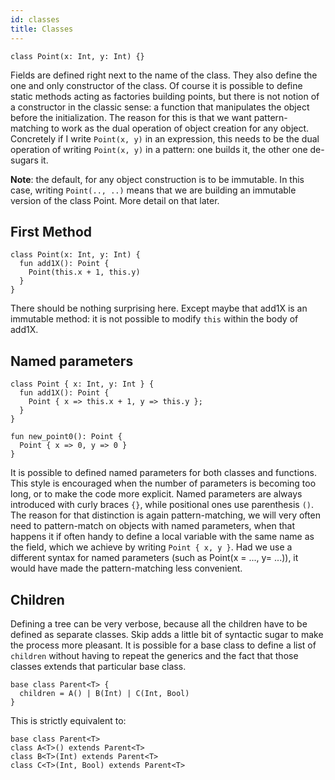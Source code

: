 ```yaml
---
id: classes
title: Classes
---
```


```
class Point(x: Int, y: Int) {}
```

Fields are defined right next to the name of the class. They also define the one and only constructor of the class. Of course it is possible to define static methods acting as factories building points, but there is not notion of a constructor in the classic sense: a function that manipulates the object before the initialization. The reason for this is that we want pattern-matching to work as the dual operation of object creation for any object. Concretely if I write `Point(x, y)` in an expression, this needs to be the dual operation of writing `Point(x, y)` in a pattern: one builds it, the other one de-sugars it.

**Note**: the default, for any object construction is to be immutable. In this case, writing `Point(.., ..)` means that we are building an immutable version of the class Point. More detail on that later.

## First Method

```
class Point(x: Int, y: Int) {
  fun add1X(): Point {
    Point(this.x + 1, this.y)
  }
}
```

There should be nothing surprising here. Except maybe that add1X is an immutable method: it is not possible to modify `this` within the body of add1X.

## Named parameters

```
class Point { x: Int, y: Int } {
  fun add1X(): Point {
    Point { x => this.x + 1, y => this.y };
  }
}

fun new_point0(): Point {
  Point { x => 0, y => 0 }
}
```

It is possible to defined named parameters for both classes and functions. This style is encouraged when the number of parameters is becoming too long, or to make the code more explicit. Named parameters are always introduced with curly braces `{}`, while positional ones use parenthesis `()`.
The reason for that distinction is again pattern-matching, we will very often need to pattern-match on objects with named parameters, when that happens it if often handy to define a local variable with the same name as the field, which we achieve by writing `Point { x, y }`. Had we use a different syntax for named parameters (such as Point(x = ..., y= ...)), it would have made the pattern-matching less convenient.

## Children

Defining a tree can be very verbose, because all the children have to be defined as separate classes. Skip adds a little bit of syntactic sugar to make the process more pleasant. It is possible for a base class to define a list of `children` without having to repeat the generics and the fact that those classes extends that particular base class.

```
base class Parent<T> {
  children = A() | B(Int) | C(Int, Bool)
}
```

This is strictly equivalent to:

```
base class Parent<T>
class A<T>() extends Parent<T>
class B<T>(Int) extends Parent<T>
class C<T>(Int, Bool) extends Parent<T>
```
